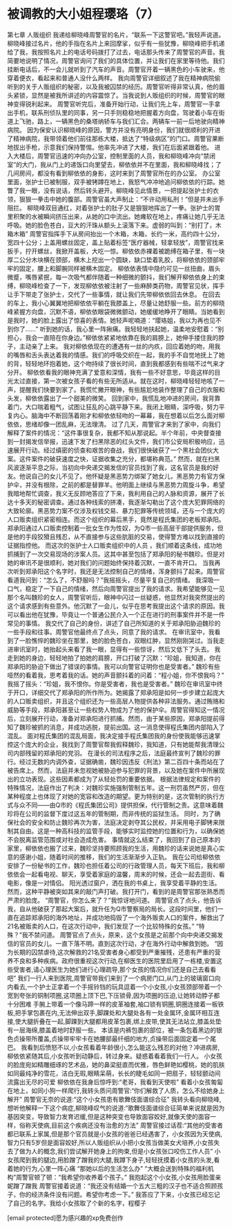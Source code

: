 # 被调教的大小姐程璎珞（7）

第七章 人贩组织
我递给柳晓峰周警官的名片，“联系一下这警官吧。”我轻声说道。
柳晓峰接过名片，他的手指在名片上来回摩挲，似乎有一些犹豫，柳晓峰把手机递给了我，我按照名片上的电话号码拨打了过去，电话那头传来了周警官的声音。我简要地说明了情况，周警官询问了我们的具体位置，并让我们在家里等待他。我们挂断电话后，不一会儿就听到了汽车的声音。周警官开着一辆黑色的小车驶来，他穿着便衣，看起来和普通人没什么两样。
我向周警官详细叙述了我在精神病院偷听到的关于人贩组织的秘密，以及我被囚禁的经历。周警官听得非常认真，他的眉头紧锁，显然是被我所讲述的内容震惊了。当我说到人贩组织的时候，周警官的眼神变得锐利起来。
周警官听完后，准备开始行动，让我们先上车，周警官一手拿出手机，联系刑侦队里的同事，另一只手则稳稳地把握着方向盘，驾驶着小车在街道上飞驰，路上，一辆黑色的桑塔纳轿车与我们汇合。两辆车一前一后地驶向精神病院。
因为保安认识柳晓峰的原因，警方并没有亮明身份，我们就很顺利的开进了精神病院，我带领着他们前往那栋大楼，抵达了“特级病区”的门口。周警官果断地拔出手枪，示意我们保持警惕。他率先冲进了大楼，我们在后面紧跟着他。
进入大楼后，周警官迅速的冲向办公室，控制里面的人员，我和柳晓峰冲向“禁闭室”的大门，我从门上的递饭口向里望去，柳依依并不在里面，我和柳晓峰找；了几间房间，都没有看到柳依依的身影，这时来到了周警官所在的办公室。
办公室里面，张护士已被制服，双手被铐蹲在地上，我怒气冲冲地追问柳依依的行踪。她瞥了我一眼，没有说话，然后转头避开。柳晓峰见此情景，一把提起张护士的衣领，狠狠一拳击中她的腹部。周警官虽大声制止：“不许动用私刑！”但是并未出手阻拦。
柳晓峰双目通红，对着张护士的肚子又是狠狠地挥出了一拳。张护士的胃里积聚的水被瞬间挤压出来，从她的口中流出。她瘫软在地上，疼痛让她几乎无法呼吸。她的脸色苍白，豆大的汗珠从额头上滚落下来。虚弱的叫到：“别打了，木箱木箱”
周警官指挥手下从房间抬出一个木箱，木箱，长约一米，高约四十公分，宽四十公分；上盖用螺丝固定，盖上贴着标签“医疗器械，轻拿轻放”，周警官找来扳手，拧开螺丝，我掀开盖板，大吃一惊。柳依依赤裸着被跪缚在箱子里，有一块厚二公分木块横在颈部，横木上挖出一个圆缺，缺口垫着乳胶，将柳依依的颈部牢牢的固定，腰上和脚腕同样被横木固定。
柳依依表情中隐约可见一丝扭曲，眉头微蹙，嘴唇紧抿，每一次吸气都伴随着一种细微的颤抖，我们解开柳依依身上的束缚，柳晓峰检查了一下，发现柳依依被注射了一些麻醉类药物，周警官见状，挥手让手下带走了张护士，交代了一些事情，就让我们先带柳依依回去休息。
在回去的车上，我小心翼翼地把柳依依平躺在我膝盖上，尽量让她舒服一些。前方的柳晓峰紧握方向盘，沉默不语，柳依依眼袋微微颤动，她缓缓地睁开了眼睛。当她看到是我时，她的脸上露出了惊喜的表情。她轻声呢喃道：“璎珞姐，我以为再也见不到你了……”
听到她的话，我心里一阵揪痛。我轻轻地扶起她，温柔地安慰着：“别担心，我会一直陪在你身边。”柳依依紧紧地依靠在我的肩膀上，她伸手搂住我的脖子，主动亲了上来。
我对柳依依现在的遭遇有一丝的内疚，回应着她的吻，用我的嘴唇和舌头表达着我的情感。我们的呼吸交织在一起，我的手不自觉地抚上了她的背，轻轻地环抱着她，这个吻持续了很长时间，直到我都感到有些喘不过气来才分开。
柳依依看我的眼神充满了爱意和深情，我有一些不好意思，毕竟这样的目光太过直接，第一次被女孩子看的有些无所适从。就在这时，柳晓峰轻轻地咳了一声，提醒我们快要到家了。我慌忙撇开眼神，有些尴尬地装作整理了自己的衣服和头发，柳依依露出了一个甜美的微笑。
回到家中，我慌乱地冲进的房间，我背靠着门，大口喘着粗气，试图让狂乱的心跳平静下来。我闭上眼睛，深呼吸，努力平复内心。脑海中不断回荡着刚才和柳依依轻吻的一幕幕，我在想着以后怎么面对柳依依，思绪却像一团乱麻，无法理清。
过了几天，周警官才来到了家中，向我们解释了案件的情况：“这件事很复杂，我都不知从那说起。半个年前，中央督查接到一封揭发信举报，迅速下发了扫黑除恶的红头文件，我们市公安局积极响应，迅速展开行动。经过缜密的侦查和艰苦的奋战，我们很快破获了一个黑社会团伙大案。这件案件的破获速度之快，证据收集之充分，都堪称典范。”
然而，就在扫黑风波逐渐平息之际，当初向中央递交揭发信的官员找到了我，这名官员是我的好友。他说自己的女儿不见了。他怀疑是黑恶势力绑架了她女儿，黑恶势力有官方保护伞，并没有根除，之前的都是替罪羊。他明面上继续与黑恶势力周旋斗争，希望我暗地帮忙调查，我义无反顾地答应了下来，我利用自己的人脉和资源，展开了长达十多天的秘密调查。通过各种线索的拼凑，我逐渐勾勒出了这个庞大犯罪网络的大致轮廓。黑恶势力案不仅涉及权钱交易、暴力犯罪等传统领域，还与一个庞大的人口贩卖组织紧密相连。而这个组织的幕后黑手，竟然是程氏集团的老板郑承阳。
郑承阳通过人口贩卖控制着一批女生作为性奴，为Q市一些高层干部提供服务，但是他的手段狡猾且残忍，从不直接参与这些肮脏的交易，使得警方难以找到直接的证据指控他。
而这次的张护士人口贩卖组织中的人员 ，我们顺着这条线，成功地抓捕到了一次交易现场的涉案人员。这其中甚至包括了郑承阳的秘书魏珍。但是对她的审讯不是很顺利，她对我们的问题始终保持着沉默，一直不肯开口。
当我再次听到郑承阳这个名字时，我还是无法控制自己的情绪，浑身颤抖了起来。周警官看道我问到：“怎么了，不舒服吗？”我摇摇头，尽量平复自己的情绪。
我深吸一口气，稳定了一下自己的情绪，然后向周警官提出了我的请求。我希望能够见一见那个名叫魏珍的女人，周警官听后，眼神中闪过一丝疑惑，他显然对我突然提出的这个请求感到有些意外。他沉默了一会儿，似乎在思考我提出这个请求的原因。我可以看出他在犹豫，毕竟让一个普通公民介入一个正在进行的刑事案件并不是一件常见的事情。
我交代了自己的身份，讲述了自己所知道的关于郑承阳胁迫魏珍的一些手段和往事。周警官他最终点了点头，同意了我的请求。
在审讯室中，我看到了一脸憔悴的魏珍坐在那里，她的脸色苍白，双眼红肿，显然刚刚哭过。当我走进审讯室时，她抬起头来看了我一眼，显得有一些惊讶，然后又低下了头去。
我走到她的身边，轻轻地拍了拍她的肩膀，开口打破了沉默：“珍姐，我知道，你在郑承阳的胁迫下做出了错误的事情。我可以向警官证明你也是受害者。”
魏珍有些哑然的看着我，思考着我的话。她的声音颤抖着的问着：“程小姐，你不恨我吗？”
我摇了摇头：“珍姐，我不恨你。你是受害者，我也是受害者。”
魏珍在审讯室中终于开口，详细交代了郑承阳的所作所为。她揭露了郑承阳是如何一步步建立起庞大的人口贩卖组织，并且这个组织还为一些高层人物提供各种非法服务。通过贿赂和威胁等手段，郑承阳甚至让一些权势人物成为了他的保护伞。周警官得知这一情况后，立刻展开行动，准备对郑承阳进行抓捕。然而，由于某些原因，郑承阳提前得知了魏珍被抓的消息，并成功逃脱，提前出国。这一消息使得程氏集团内部陷入了混乱。
面对程氏集团的混乱局面，我决定接手程氏集团我的身份使我能够迅速掌控这个庞大的企业，我找到了周警官帮我假释魏珍，我知道，只有她能帮我清理公司内部残留的郑承阳的党羽。
在漫长的司法程序之后，法庭最终宣判了魏珍的罪行。经过无数的内调外查，证据确凿，魏珍因违反《刑法》第二百四十条而站在了被告席上。然而，法庭并未忽视她被胁迫参与犯罪的背景，以及她在案件中所展现出的立功表现。这些因素都成为了从轻处罚的重要依据。
根据法律规定和案件的特殊情况，法庭作出了判决：对魏珍实施强制管制五年。这一刑罚虽然严厉，但在某种程度上也体现了对她的宽容和改造的期望。更为特别的是，这次管制的执行方式与众不同——由Q市的《程氏集团公司》提供担保，代行管制之责。这意味着魏珍将在公司的监督下度过这五年的管制期，而非传统的监狱生活。
同时，为了确保社会的安全和防止魏珍再次为害，法庭决定剥夺其公民权，并采用电子脚铐来限制其自由。这是一种高科技的监管手段，能够实时监控她的位置和行为，以确保她不会脱离监管范围或对社会造成危害。
事情就这么结束了，我回到了自己原本的家里，柳依依也搬了过来，魏珍坚持要照顾我的生活，用魏珍的话来说她是真心实意的感谢小姐，随着时间的推移，我们的生活渐渐步入正轨。
我在公司给柳依依安排了一份秘书的工作，魏珍也担任着公司的行政管理人员，每天下班后，我和柳依依会一起看电视、聊天，享受着家庭的温馨，周末的时候，还会一起去逛街、看电影，像是一对情侣。
阳光透过窗户，洒在我的书桌上，我享受着平静的生活。然而，这种平静被突如其来的敲门声打破。我打开门，看到的是周警官那张熟悉而严肃的脸庞。
“周警官，你怎么来了？”我惊讶地问道。
周警官点了点头，他告诉我，自从他破获了那起大案后，就升任为Q市警察局的局长。这段时间里，他们一直在追踪郑承阳的海外地址，并成功地捣毁了一个海外贩卖人口的案件，解救出了21名被贩卖的人口，在这次行动中，我们发现了一个比较特殊的女孩。”
“特殊？”我不禁问道。
周警官点了点头，原来，这个女孩是之前那个向中央递交揭发信的官员的女儿。一直下落不明。直到这次行动，才在海外行动中解救到她。
“因为长期的囚禁虐待,这次解救的21名受害者身心都受到严重摧残，还患有严重的营养不良和多种疾病。政府很重视这次行动,在柳医生的医院里启用了一栋楼,安置这些受害者,请心理医生为她们进行心理疏导,那个女孩的情况你们还是自己去看看吧”
我们一行人来到医院,周警官带我们来到了一个病房门口,从门上的玻璃窗口向内看去,一个护士正拿着一个手摇铃铛的玩具逗着一个小女孩,小女孩颈部带着一个宽到夸张的铜制项圈,这项圈上顶下巴,下压锁骨,因为项圈的压迫,让她转动脖子都十分困难
手腕上带着一个像马蹄一样的皮革袖套,袖口锁有铜圈,铜圈连接着一板铁板,把手掌包裹在内,无法伸出双手,脚踝处和大腿处各有一处金属环,金属环相互连接,使大腿折叠在一起,脚踝到大腿都用皮革包裹,绑上皮带,使其无法站立,膝盖处垫有一层海绵,膝盖着地时舒服一些。
本该是内裤包裹的部位，被一条包着黑边的银色贞操带所覆盖,贞操带牢牢卡在她腰部最纤细的地方,贞操带后面固定着一个尾巴。
我看到后愤怒不以,小女孩看着年龄很小,怎么能这么残忍的对他？冲进病房,柳依依紧随其后,小女孩听到动静后，转过身来。疑惑着看着我们一行人。
小女孩的脸庞宛如精雕细琢的艺术品，她的鼻梁挺直而优雅，唇色鲜艳如樱桃，她的肌肤如同最纯净的雪花，洁白无瑕,眼睛呆萌，长长的睫毛如同一把扇子，轻轻颤动间流露出无尽的可爱
柳依依在我身后惊呼到:“老哥，我看到天使啦”
看着小女孩匍匐在地上，如同小狗一样爬行,我转头质问周警官:“你们解救了人质，怎么不给她身上解开”
周警官无奈的说道:“这个小女孩患有歌舞伎面谱综合征”
我转头看向柳晓峰,想听他解释一下这个病症,柳晓峰叹气的说道:“歌舞伎面谱综合征简单来说就是因为基因突变，导致智力发育迟缓,但是这种突变也导致面容姣好,就像天使的面容一样，俗称天使病,目前这个疾病还没有治愈的方法”
周警官接过话茬:“其他的受害者都已联系上家属,但是那个官员就是小女孩的爸爸已经遇害了，小女孩因为天使病,智力只有5岁但是面容姣好,所以人贩组织从小把小女孩当做美女犬培养,小女孩失去了做为人的概念,我们尝试解开她身上的拘束,但是小女孩张口咬伤工作人员”
小女孩爬到我的腿边,用脸蹭了蹭我的大腿,我蹲下身子,轻轻抚摸着小女孩的头发,看着她的行为,心里一阵心痛 “那她以后的生活怎么办”
“大概会送到特殊的福利机构”周警官顿了顿：“我希望你收养着个孩子。”
我抱起这个小女孩,小女孩用脸蛋亲妮蹭了蹭我
周警官接着说道：“我还没有结婚一个五大三粗的汉子也不适合照顾孩子，你的经济条件没有问题。希望你考虑一下。”
我答应了下来，小女孩已经忘记了自己的名字。我给小女孩取了个新的名字，程樱子

[email protected]愿为感兴趣的xp免费创作